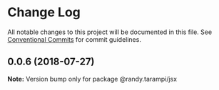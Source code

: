 # Change Log

All notable changes to this project will be documented in this file.
See [Conventional Commits](https://conventionalcommits.org) for commit guidelines.

<a name="0.0.6"></a>
## 0.0.6 (2018-07-27)

**Note:** Version bump only for package @randy.tarampi/jsx
